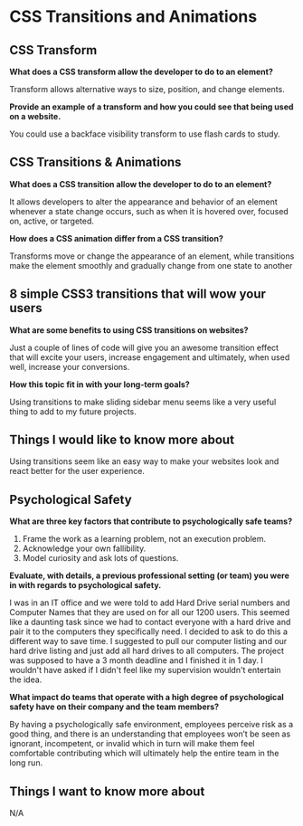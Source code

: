 # CSS Transitions and Animations

## CSS Transform

**What does a CSS transform allow the developer to do to an element?**

Transform allows alternative ways to size, position, and change elements.

**Provide an example of a transform and how you could see that being used on a website.**

You could use a backface visibility transform to use flash cards to study.

## CSS Transitions & Animations

**What does a CSS transition allow the developer to do to an element?**

It allows developers to alter the appearance and behavior of an element whenever a state change occurs, such as when it is hovered over, focused on, active, or targeted.

**How does a CSS animation differ from a CSS transition?**

Transforms move or change the appearance of an element, while transitions make the element smoothly and gradually change from one state to another

## 8 simple CSS3 transitions that will wow your users

**What are some benefits to using CSS transitions on websites?**

Just a couple of lines of code will give you an awesome transition effect that will excite your users, increase engagement and ultimately, when used well, increase your conversions.

**How this topic fit in with your long-term goals?**

Using transitions to make sliding sidebar menu seems like a very useful thing to add to my future projects.

## Things I would like to know more about

Using transitions seem like an easy way to make your websites look and react better for the user experience.

## Psychological Safety

**What are three key factors that contribute to psychologically safe teams?**

1. Frame the work as a learning problem, not an execution problem.
2. Acknowledge your own fallibility.
3. Model curiosity and ask lots of questions.

**Evaluate, with details, a previous professional setting (or team) you were in with regards to psychological safety.**

I was in an IT office and we were told to add Hard Drive serial numbers and Computer Names that they are used on for all our 1200 users. This seemed like a daunting task since we had to contact everyone with a hard drive and pair it to the computers they specifically need. I decided to ask to do this a different way to save time. I suggested to pull our computer listing and our hard drive listing and just add all hard drives to all computers. The project was supposed to have a 3 month deadline and I finished it in 1 day. I wouldn't have asked if I didn't feel like my supervision wouldn't entertain the idea.

**What impact do teams that operate with a high degree of psychological safety have on their company and the team members?**

By having a psychologically safe environment, employees perceive risk as a good thing, and there is an understanding that employees won’t be seen as ignorant, incompetent, or invalid which in turn will make them feel comfortable contributing which will ultimately help the entire team in the long run.

## Things I want to know more about

N/A